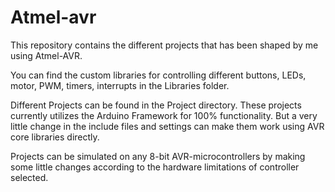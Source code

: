 # Atmel-avr
This repository contains the different projects that has been shaped by me using Atmel-AVR.

You can find the custom libraries for controlling different buttons, LEDs, motor, PWM, timers, interrupts in 
the Libraries folder.

Different Projects can be found in the Project directory. These projects currently utilizes the Arduino Framework 
for 100% functionality. But a very little change in the include files and settings can make them work using AVR core
libraries directly.

Projects can be simulated on any 8-bit AVR-microcontrollers by making some little changes according to the hardware 
limitations of controller selected.
